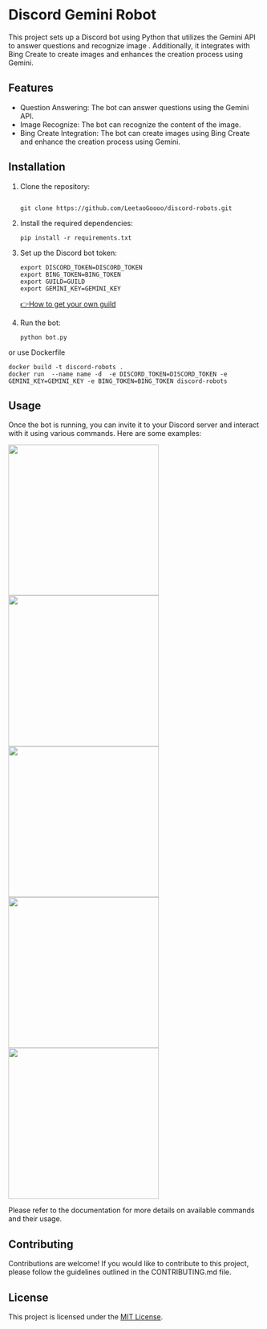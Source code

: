 # Discord Gemini Robot

This project sets up a Discord bot using Python that utilizes the Gemini API to answer questions and recognize image . Additionally, it integrates with Bing Create to create images and enhances the creation process using Gemini.

## Features

- Question Answering: The bot can answer questions using the Gemini API.
- Image Recognize: The bot can recognize the content of the image.
- Bing Create Integration: The bot can create images using Bing Create and enhance the creation process using Gemini.

## Installation

1. Clone the repository:

    ```shell

    git clone https://github.com/LeetaoGoooo/discord-robots.git
    ```

2. Install the required dependencies:

    ```shell
    pip install -r requirements.txt
    ```

3. Set up the Discord bot token:

    ```shell
    export DISCORD_TOKEN=DISCORD_TOKEN
    export BING_TOKEN=BING_TOKEN
    export GUILD=GUILD
    export GEMINI_KEY=GEMINI_KEY
    ```
    [👉How to get your own guild](https://support.discord.com/hc/en-us/articles/206346498)

4. Run the bot:

    ```shell
    python bot.py
    ```

or use Dockerfile

```shell
docker build -t discord-robots .
docker run  --name name -d  -e DISCORD_TOKEN=DISCORD_TOKEN -e GEMINI_KEY=GEMINI_KEY -e BING_TOKEN=BING_TOKEN discord-robots 
```

## Usage

Once the bot is running, you can invite it to your Discord server and interact with it using various commands. Here are some examples:

<image src="./screens/answer-question.png" width="300"/><image src="./screens/image-recognize.png" width="300"/><image src="./screens/bing-create.png" width="300"/><image src="./screens/bing-prompt.png" width="300"/><image src="./screens/bing-prompt-gemini-rewrite.png" width="300"/>

Please refer to the documentation for more details on available commands and their usage.

## Contributing

Contributions are welcome! If you would like to contribute to this project, please follow the guidelines outlined in the CONTRIBUTING.md file.

## License

This project is licensed under the [MIT License](LICENSE).
